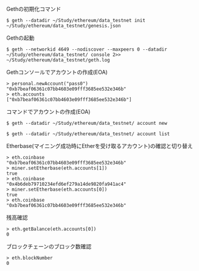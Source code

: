 Gethの初期化コマンド

```
$ geth --datadir ~/Study/ethereum/data_testnet init ~/Study/ethereum/data_testnet/genesis.json 
```

Gethの起動

```
$ geth --networkid 4649 --nodiscover --maxpeers 0 --datadir ~/Study/ethereum/data_testnet/ console 2>> ~/Study/ethereum/data_testnet/geth.log
```

Gethコンソールでアカウントの作成(EOA)

```
> personal.newAccount("pass0")
"0xb7beaf06361c07bb4603e09fff3685ee532e346b"
> eth.accounts
["0xb7beaf06361c07bb4603e09fff3685ee532e346b"]
```

コマンドでアカウントの作成(EOA)

```
$ geth --datadir ~/Study/ethereum/data_testnet/ account new

$ geth --datadir ~/Study/ethereum/data_testnet/ account list
```

Etherbase(マイニング成功時にEtherを受け取るアカウント)の確認と切り替え

```
> eth.coinbase
"0xb7beaf06361c07bb4603e09fff3685ee532e346b"
> miner.setEtherbase(eth.accounts[1])
true
> eth.coinbase
"0x4b6deb79710234efd6ef279a14de9820fa941ac4"
> miner.setEtherbase(eth.accounts[0])
true
> eth.coinbase
"0xb7beaf06361c07bb4603e09fff3685ee532e346b"
```

残高確認

```
> eth.getBalance(eth.accounts[0])
0
```

ブロックチェーンのブロック数確認

```
> eth.blockNumber
0
```
